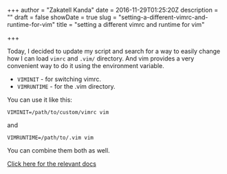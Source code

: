 +++
author = "Zakatell Kanda"
date = 2016-11-29T01:25:20Z
description = ""
draft = false
showDate = true
slug = "setting-a-different-vimrc-and-runtime-for-vim"
title = "setting a different vimrc and runtime for vim"

+++

Today, I decided to update my script and search for a way to easily change how I can load `vimrc` and `.vim/` directory. And vim provides a very convenient way to do it using the environment variable.

* `VIMINIT` - for switching vimrc.
* `VIMRUNTIME` - for the .vim directory.

You can use it like this:

`VIMINIT=/path/to/custom/vimrc vim`

and

`VIMRUNTIME=/path/to/.vim vim`

You can combine them both as well.

[Click here for the relevant docs](http://vimdoc.sourceforge.net/htmldoc/starting.html#$VIM)
